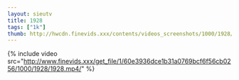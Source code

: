 ```yaml
--- 
layout: sieutv
title: 1928
tags: ["1k"]
thumb: http://hwcdn.finevids.xxx/contents/videos_screenshots/1000/1928/preview.mp4.jpg
---
```

{% include video src="http://www.finevids.xxx/get_file/1/60e3936dce1b31a0769bcf6f56cb0256/1000/1928/1928.mp4/" %} 
